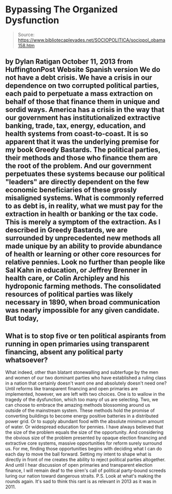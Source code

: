 # Bypassing The Organized Dysfunction

> Source: https://www.bibliotecapleyades.net/SOCIOPOLITICA/sociopol_obama158.htm

by Dylan Ratigan
October 11, 2013
from
HuffingtonPost Website
Spanish version
We do not have a debt crisis.
We have a crisis in our dependence on
two corrupted political parties, each paid
to perpetuate a mass extraction on behalf of those that finance them in
unique and sordid ways.
America has a crisis in the way that our
government has institutionalized extractive banking, trade, tax, energy,
education, and health systems from coast-to-coast. It is so apparent that it
was the underlying premise for my book
Greedy Bastards.
The political parties, their methods and those
who finance them are the root of the problem. And our government perpetuates
these systems because our political "leaders" are directly dependent on the
few economic beneficiaries of these grossly misaligned systems.
What is commonly referred to as debt is, in
reality, what we must pay for the extraction in health or banking or the tax
code. This is merely a symptom of the extraction.
As I described in Greedy Bastards, we
are surrounded by unprecedented new methods all made unique by an ability to
provide abundance of health or learning or other core resources for relative
pennies. Look no further than people like
Sal
Kahn in education, or
Jeffrey Brenner in health care, or
Colin
Archipley and his hydroponic farming methods.
The consolidated resources of political parties
was likely necessary in 1890, when broad communication was nearly impossible
for any given candidate.
But today,
-
What is to stop five or ten political
aspirants from running in open primaries using transparent
financing, absent any political party whatsoever?
-
What indeed, other than blatant
stonewalling and subterfuge by the men and women of our two dominant
parties who have established a ruling class in a nation that
certainly doesn't want one and absolutely doesn't need one?
Until reforms like transparent financing and
open primaries are implemented, however, we are left with two choices.
One is to wallow in the tragedy of the
dysfunction, which too many of us are selecting. Two, we can choose to
embrace the amazing methods blossoming around us outside of the mainstream
system.
These methods hold the promise of converting
buildings to become energy positive batteries in a distributed power grid.
Or to supply abundant food with the absolute minimum amount of water. Or
widespread education for pennies.
I have always believed that the size of the
problem equals the size of the opportunity. And considering the obvious size
of the problem presented by opaque election financing and extractive core
systems, massive opportunities for reform surely surround us.
For me, finding those opportunities begins with
deciding what I can do each day to move the ball forward. Setting my intent
to shape what is directly in front of me creates the ability to reject
political parties altogether.
And until I hear discussion of open primaries
and transparent election finance, I will remain deaf to the siren's call of
political party-bound screeds luring our nation toward dangerous straits.
P.S.
Look at
what's making the rounds again.
It's sad to
think this rant is as relevant in 2013 as it was in 2011.

